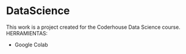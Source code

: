 # DataScience
This work is a project created for the Coderhouse Data Science course.
HERRAMIENTAS:
- Google Colab
